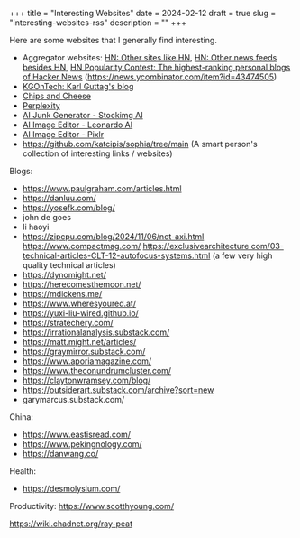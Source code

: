 +++
title = "Interesting Websites"
date = 2024-02-12
draft = true
slug = "interesting-websites-rss"
description = ""
+++

Here are some websites that I generally find interesting.

- Aggregator websites: [HN: Other sites like HN](https://news.ycombinator.com/item?id=37611708), [HN: Other news feeds besides HN](https://news.ycombinator.com/item?id=36175315), [HN Popularity Contest: The highest-ranking personal blogs of Hacker News](https://refactoringenglish.com/tools/hn-popularity/?start=2024-01-01&end=2024-12-31&limit=100) (https://news.ycombinator.com/item?id=43474505)
- [KGOnTech: Karl Guttag's blog](https://kguttag.com/)
- [Chips and Cheese](https://chipsandcheese.com/)
- [Perplexity](https://www.perplexity.ai/discover)
- [AI Junk Generator - Stockimg AI](https://stockimg.ai/)
- [AI Image Editor - Leonardo AI](https://leonardo.ai/)
- [AI Image Editor - Pixlr](https://pixlr.com/)
- https://github.com/katcipis/sophia/tree/main (A smart person's collection of interesting links / websites)

Blogs:

- https://www.paulgraham.com/articles.html
- https://danluu.com/
- https://yosefk.com/blog/
- john de goes
- li haoyi
- https://zipcpu.com/blog/2024/11/06/not-axi.html
https://www.compactmag.com/
https://exclusivearchitecture.com/03-technical-articles-CLT-12-autofocus-systems.html (a few very high quality technical articles)
- https://dynomight.net/
- https://herecomesthemoon.net/
- https://mdickens.me/
- https://www.wheresyoured.at/
- https://yuxi-liu-wired.github.io/
- https://stratechery.com/
- https://irrationalanalysis.substack.com/
- https://matt.might.net/articles/
- https://graymirror.substack.com/
- https://www.aporiamagazine.com/
- https://www.theconundrumcluster.com/
- https://claytonwramsey.com/blog/
- https://outsiderart.substack.com/archive?sort=new
- garymarcus.substack.com/

China:

- https://www.eastisread.com/
- https://www.pekingnology.com/
- https://danwang.co/

Health:
- https://desmolysium.com/

Productivity:
https://www.scotthyoung.com/

https://wiki.chadnet.org/ray-peat
